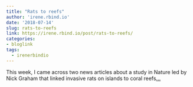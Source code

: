 ```yaml
---
title: "Rats to reefs"
author: 'irene.rbind.io'
date: '2018-07-14'
slug: rats-to-reefs
link: https://irene.rbind.io/post/rats-to-reefs/
categories:
- bloglink
tags:
  - irenerbindio
---
```


This week, I came across two news articles about a study in Nature led by Nick Graham that linked invasive rats on islands to coral reefs[... <i class="fas fa-external-link-alt"></i>](https://irene.rbind.io/post/rats-to-reefs/)

